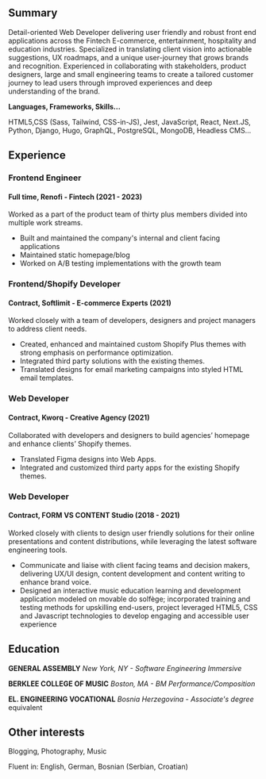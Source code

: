 ## Summary

Detail-oriented Web Developer delivering user friendly and robust front end applications across the Fintech E-commerce, entertainment, hospitality and education industries. Specialized in translating client vision into
actionable suggestions, UX roadmaps, and a unique user-journey that grows brands and recognition. Experienced in collaborating with stakeholders,
product designers, large and small engineering teams to create a tailored customer journey to lead users through improved experiences and deep understanding of the brand.

**Languages, Frameworks, Skills...**

HTML5,CSS (Sass, Tailwind, CSS-in-JS), Jest, JavaScript, React, Next.JS, Python, Django, Hugo, GraphQL, PostgreSQL, MongoDB, Headless CMS...

## Experience 

### Frontend Engineer
#### Full time, Renofi - Fintech (2021 - 2023)

Worked as a part of the product team of thirty plus members divided into multiple work streams.
* Built and maintained the company's internal and client facing applications
* Maintained static homepage/blog
* Worked on A/B testing implementations with the growth team

### Frontend/Shopify Developer
#### Contract, Softlimit - E-commerce Experts (2021)

Worked closely with a team of developers, designers and project managers to address client needs.
* Created, enhanced and maintained custom Shopify Plus themes with strong emphasis on performance optimization.
* Integrated third party solutions with the existing themes.
* Translated designs for email marketing campaigns into styled HTML email templates.

### Web Developer
#### Contract, Kworq - Creative Agency (2021)

Collaborated with developers and designers to build agencies’ homepage and enhance clients’ Shopify themes.

* Translated Figma designs into Web Apps.
* Integrated and customized third party apps for the existing Shopify themes.

### Web Developer
#### Contract, FORM VS CONTENT Studio (2018 - 2021)

Worked closely with clients to design user friendly solutions for their online presentations and content distributions, while leveraging the latest software engineering tools.

* Communicate and liaise with client facing teams and decision makers, delivering UX/UI design, content development and content writing to enhance brand voice.
* Designed an interactive music education learning and development application modeled on movable do solfège; incorporated training and testing methods for upskilling end-users, project leveraged HTML5, CSS and Javascript technologies to develop engaging and accessible user experience

## Education
**GENERAL ASSEMBLY** *New York, NY - Software Engineering Immersive*

**BERKLEE COLLEGE OF MUSIC** *Boston, MA - BM Performance/Composition*

**EL. ENGINEERING VOCATIONAL** *Bosnia Herzegovina - Associate's degree* equivalent

## Other interests
Blogging, Photography, Music

Fluent in:  English, German, Bosnian (Serbian, Croatian)
